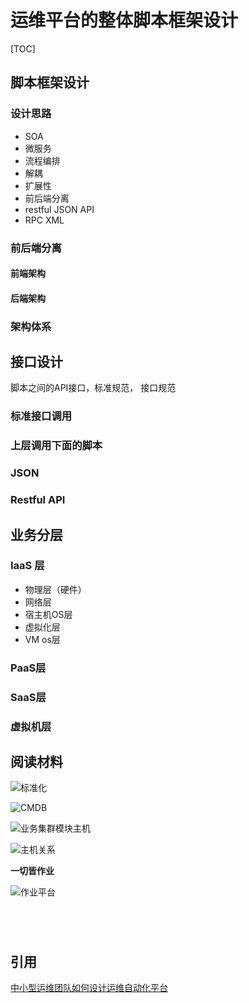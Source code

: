 # 运维平台的整体脚本框架设计

[TOC]

## 脚本框架设计

### 设计思路

 * SOA
 * 微服务
 * 流程编排
 * 解耦
 * 扩展性
 * 前后端分离
 * restful JSON API
 * RPC XML

### 前后端分离


#### 前端架构

#### 后端架构


### 架构体系


## 接口设计

脚本之间的API接口，标准规范， 接口规范

### 标准接口调用


### 上层调用下面的脚本


### JSON

### Restful API


## 业务分层


### IaaS 层
* 物理层（硬件）
* 网络层
* 宿主机OS层
* 虚拟化层
* VM os层

### PaaS层

### SaaS层

### 虚拟机层



## 阅读材料

![标准化](http://tektea-img.b0.upaiyun.com/blog/2017/11/110.jpg)


![CMDB](http://tektea-img.b0.upaiyun.com/blog/2017/11/25.jpg)


![业务集群模块主机](http://tektea-img.b0.upaiyun.com/blog/2017/11/33.jpg)


![主机关系](http://tektea-img.b0.upaiyun.com/blog/2017/11/43.jpg)


**一切皆作业**

![作业平台](http://tektea-img.b0.upaiyun.com/blog/2017/11/53.jpg)


![]()


![]()


![]()


![]()

## 引用

[中小型运维团队如何设计运维自动化平台](http://www.yunweipai.com/archives/23930.html)

[]()

[]()

[]()


[]()

[]()

[]()

[]()


